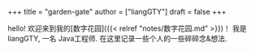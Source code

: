 +++
title = "garden-gate"
author = ["liangGTY"]
draft = false
+++

hello! 欢迎来到我的[数字花园]({{< relref "notes/数字花园.md" >}})！
我是 liangGTY, 一名 Java工程师. 在这里记录一些个人的一些碎碎念&amp;想法.
